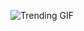 
<!-- GIF_SECTION -->
![Trending GIF](https://media1.giphy.com/media/v1.Y2lkPThiYjIxNzcyam43YnFsZXh4Nzd2NTBpMmQ5ZDRpOGxqdTE1YzVmbGU2YmcxNWR1ZSZlcD12MV9naWZzX3NlYXJjaCZjdD1n/GtZbEjCA68cR37dXBy/giphy.gif)
<!-- END_GIF_SECTION -->
